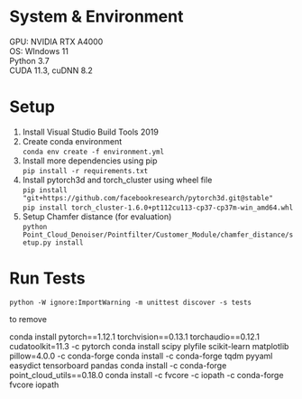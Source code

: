 # System & Environment
GPU: NVIDIA RTX A4000  
OS: WIndows 11  
Python 3.7  
CUDA 11.3, cuDNN 8.2  

# Setup

1. Install Visual Studio Build Tools 2019  
2. Create conda environment  
```conda env create -f environment.yml```
3. Install more dependencies using pip  
```pip install -r requirements.txt```
4. Install pytorch3d and torch_cluster using wheel file  
```pip install "git+https://github.com/facebookresearch/pytorch3d.git@stable"```  
```pip install torch_cluster-1.6.0+pt112cu113-cp37-cp37m-win_amd64.whl```  
5. Setup Chamfer distance (for evaluation)  
```python Point_Cloud_Denoiser/Pointfilter/Customer_Module/chamfer_distance/setup.py install```


# Run Tests

```python -W ignore:ImportWarning -m unittest discover -s tests```  



to remove  

conda install pytorch==1.12.1 torchvision==0.13.1 torchaudio==0.12.1 cudatoolkit=11.3 -c pytorch
conda install scipy plyfile scikit-learn matplotlib pillow=4.0.0 -c conda-forge
conda install -c conda-forge tqdm pyyaml easydict tensorboard pandas
conda install -c conda-forge point_cloud_utils==0.18.0
conda install -c fvcore -c iopath -c conda-forge fvcore iopath
